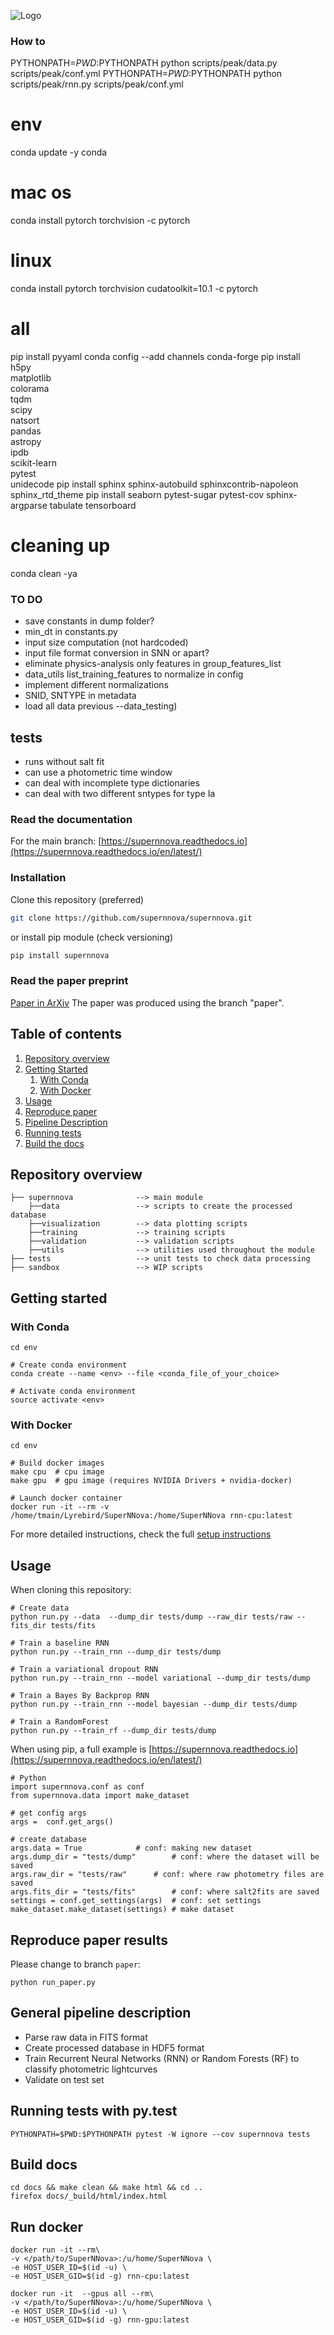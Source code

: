 
![Logo](docs/SuperNNova.png)

### How to
PYTHONPATH=$PWD:$PYTHONPATH python scripts/peak/data.py scripts/peak/conf.yml
PYTHONPATH=$PWD:$PYTHONPATH python scripts/peak/rnn.py scripts/peak/conf.yml

# env
conda update -y conda
# mac os
conda install pytorch torchvision -c pytorch
# linux
conda install pytorch torchvision cudatoolkit=10.1 -c pytorch

# all
pip install pyyaml
conda config --add channels conda-forge
pip install \
    h5py \
    matplotlib \
    colorama \
    tqdm \
    scipy \
    natsort \
    pandas \
    astropy \
    ipdb \
    scikit-learn \
    pytest \
    unidecode 
pip install sphinx sphinx-autobuild sphinxcontrib-napoleon sphinx_rtd_theme
pip install seaborn pytest-sugar pytest-cov sphinx-argparse tabulate tensorboard

# cleaning up
conda clean -ya

### TO DO
- save constants in dump folder?
- min_dt in constants.py
- input size computation (not hardcoded)
- input file format conversion in SNN or apart?
- eliminate physics-analysis only features in group_features_list
- data_utils list_training_features to normalize in config
- implement different normalizations
- SNID, SNTYPE in metadata
- load all data previous --data_testing)

## tests
- runs without salt fit
- can use a photometric time window
- can deal with incomplete type dictionaries
- can deal with two different sntypes for type Ia



### Read the documentation
For the main branch:
[https://supernnova.readthedocs.io](https://supernnova.readthedocs.io/en/latest/)


### Installation
Clone this repository (preferred)
```bash
git clone https://github.com/supernnova/supernnova.git
```
or install pip module (check versioning)
```bash
pip install supernnova
```

### Read the paper preprint

[Paper in ArXiv](https://arxiv.org/abs/1901.06384)
The paper was produced using the branch "paper".


## Table of contents
1. [Repository overview](#overview)
2. [Getting Started](#start)
    1. [With Conda](#conda)
    2. [With Docker](#docker)
3. [Usage](#usage)
3. [Reproduce paper](#paper)
4. [Pipeline Description](#pipeline)
5. [Running tests](#test)
6. [Build the docs](#docs)

## Repository overview <a name="overview"></a>

    ├── supernnova              --> main module
        ├──data                 --> scripts to create the processed database
        ├──visualization        --> data plotting scripts
        ├──training             --> training scripts
        ├──validation           --> validation scripts
        ├──utils                --> utilities used throughout the module
    ├── tests                   --> unit tests to check data processing
    ├── sandbox                 --> WIP scripts

## Getting started <a name="start"></a>

### With Conda <a name="conda"></a>

    cd env

    # Create conda environment
    conda create --name <env> --file <conda_file_of_your_choice>

    # Activate conda environment
    source activate <env>

### With Docker <a name="docker"></a>

    cd env

    # Build docker images
    make cpu  # cpu image
    make gpu  # gpu image (requires NVIDIA Drivers + nvidia-docker)

    # Launch docker container
    docker run -it --rm -v /home/tmain/Lyrebird/SuperNNova:/home/SuperNNova rnn-cpu:latest


For more detailed instructions, check the full [setup instructions](https://supernnova.readthedocs.io/en/latest/installation/python.html)


## Usage <a name="usage"></a>

When cloning this repository:

    # Create data
    python run.py --data  --dump_dir tests/dump --raw_dir tests/raw --fits_dir tests/fits

    # Train a baseline RNN
    python run.py --train_rnn --dump_dir tests/dump

    # Train a variational dropout RNN
    python run.py --train_rnn --model variational --dump_dir tests/dump

    # Train a Bayes By Backprop RNN
    python run.py --train_rnn --model bayesian --dump_dir tests/dump

    # Train a RandomForest
    python run.py --train_rf --dump_dir tests/dump

When using pip, a full example is [https://supernnova.readthedocs.io](https://supernnova.readthedocs.io/en/latest/)

    # Python
    import supernnova.conf as conf
    from supernnova.data import make_dataset

    # get config args
    args =  conf.get_args()

    # create database
    args.data = True            # conf: making new dataset
    args.dump_dir = "tests/dump"        # conf: where the dataset will be saved
    args.raw_dir = "tests/raw"      # conf: where raw photometry files are saved 
    args.fits_dir = "tests/fits"        # conf: where salt2fits are saved 
    settings = conf.get_settings(args)  # conf: set settings
    make_dataset.make_dataset(settings) # make dataset

## Reproduce paper results <a name="paper"></a>
Please change to branch ``paper``:

    python run_paper.py

## General pipeline description <a name="pipeline"></a>

- Parse raw data in FITS format
- Create processed database in HDF5 format
- Train Recurrent Neural Networks (RNN) or Random Forests (RF) to classify photometric lightcurves
- Validate on test set


## Running tests with py.test <a name="tests"></a>

    PYTHONPATH=$PWD:$PYTHONPATH pytest -W ignore --cov supernnova tests


## Build docs <a name="docs"></a>

    cd docs && make clean && make html && cd ..
    firefox docs/_build/html/index.html


## Run docker

    docker run -it --rm\
    -v </path/to/SuperNNova>:/u/home/SuperNNova \
    -e HOST_USER_ID=$(id -u) \
    -e HOST_USER_GID=$(id -g) rnn-cpu:latest

    docker run -it  --gpus all --rm\
    -v </path/to/SuperNNova>:/u/home/SuperNNova \
    -e HOST_USER_ID=$(id -u) \
    -e HOST_USER_GID=$(id -g) rnn-gpu:latest
